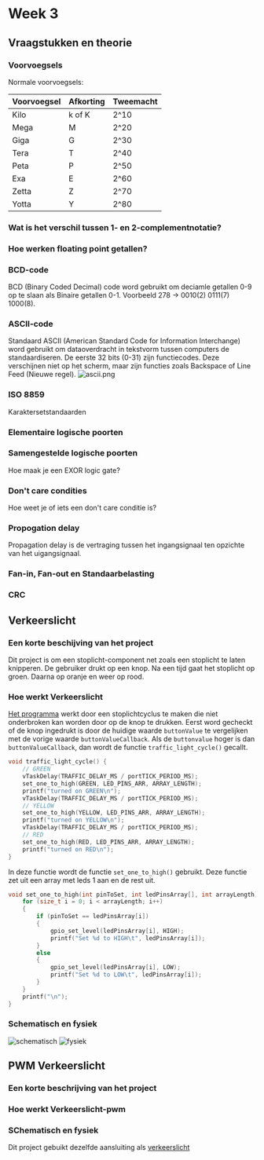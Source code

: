 # Week 3

## Vraagstukken en theorie

### Voorvoegsels

Normale voorvoegsels:

Voorvoegsel | Afkorting | Tweemacht
-|-|-
Kilo | k of K | 2^10
Mega | M | 2^20
Giga | G | 2^30
Tera | T | 2^40
Peta | P | 2^50
Exa | E | 2^60
Zetta | Z | 2^70
Yotta | Y | 2^80

### Wat is het verschil tussen 1- en 2-complementnotatie?

### Hoe werken floating point getallen?

### BCD-code

BCD (Binary Coded Decimal) code word gebruikt om deciamle getallen 0-9 op te slaan als Binaire getallen 0-1. Voorbeeld 278 -> 0010(2) 0111(7) 1000(8).

### ASCII-code

Standaard ASCII (American Standard Code for Information Interchange) word gebruikt om dataoverdracht in tekstvorm tussen computers de standaardiseren. De eerste 32 bits (0-31) zijn functiecodes. Deze verschijnen niet op het scherm, maar zijn functies zoals Backspace of Line Feed (Nieuwe regel).
![ascii.png](../assets/ascii.png)

### ISO 8859

Karaktersetstandaarden

### Elementaire logische poorten

### Samengestelde logische poorten

Hoe maak je een EXOR logic gate?

### Don't care condities

Hoe weet je of iets een don't care conditie is?

### Propogation delay

Propagation delay is de vertraging tussen het ingangsignaal ten opzichte van het uigangsignaal.

### Fan-in, Fan-out en Standaarbelasting

### CRC

## Verkeerslicht

### Een korte beschijving van het project

Dit project is om een stoplicht-component net zoals een stoplicht te laten knipperen. De gebruiker drukt op een knop. Na een tijd gaat het stoplicht op groen. Daarna op oranje en weer op rood.

### Hoe werkt Verkeerslicht

[Het programma](verkeerslicht/src/main.c) werkt door een stoplichtcyclus te maken die niet onderbroken kan worden door op de knop te drukken. Eerst word gecheckt of de knop ingedrukt is door de huidige waarde `buttonValue` te vergelijken met de vorige waarde `buttonValueCallback`. Als de `buttonvalue` hoger is dan `buttonValueCallback`, dan wordt de functie `traffic_light_cycle()` gecallt.

```c
void traffic_light_cycle() {
    // GREEN
    vTaskDelay(TRAFFIC_DELAY_MS / portTICK_PERIOD_MS);
    set_one_to_high(GREEN, LED_PINS_ARR, ARRAY_LENGTH);
    printf("turned on GREEN\n");
    vTaskDelay(TRAFFIC_DELAY_MS / portTICK_PERIOD_MS);
    // YELLOW
    set_one_to_high(YELLOW, LED_PINS_ARR, ARRAY_LENGTH);
    printf("turned on YELLOW\n");
    vTaskDelay(TRAFFIC_DELAY_MS / portTICK_PERIOD_MS);
    // RED
    set_one_to_high(RED, LED_PINS_ARR, ARRAY_LENGTH);
    printf("turned on RED\n");
}
```

In deze functie wordt de functie `set_one_to_high()` gebruikt. Deze functie zet uit een array met leds 1 aan en de rest uit.

```c
void set_one_to_high(int pinToSet, int ledPinsArray[], int arrayLength) {
    for (size_t i = 0; i < arrayLength; i++)
    {
        if (pinToSet == ledPinsArray[i])
        {
            gpio_set_level(ledPinsArray[i], HIGH);
            printf("Set %d to HIGH\t", ledPinsArray[i]);
        } 
        else
        {
            gpio_set_level(ledPinsArray[i], LOW);
            printf("Set %d to LOW\t", ledPinsArray[i]);
        }   
    }
    printf("\n");
}
```

### Schematisch en fysiek

![schematisch](../assets/verkeerslicht/verkeerslicht_bb.png)
![fysiek](../assets/verkeerslicht/verkeerslicht_physical.jpg)

## PWM Verkeerslicht

### Een korte beschrijving van het project

### Hoe werkt Verkeerslicht-pwm

### SChematisch en fysiek

Dit project gebuikt dezelfde aansluiting als [verkeerslicht](#schematisch-en-fysiek)
